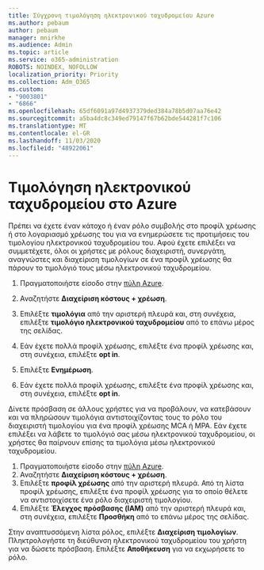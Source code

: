```yaml
---
title: Σύγχρονη τιμολόγηση ηλεκτρονικού ταχυδρομείου Azure
ms.author: pebaum
author: pebaum
manager: mnirkhe
ms.audience: Admin
ms.topic: article
ms.service: o365-administration
ROBOTS: NOINDEX, NOFOLLOW
localization_priority: Priority
ms.collection: Adm_O365
ms.custom:
- "9003801"
- "6866"
ms.openlocfilehash: 65df6091a97d4937379ded384a78b5d07aa76e42
ms.sourcegitcommit: a5ba4dc8c349ed79147f67b62bde544281f7c106
ms.translationtype: MT
ms.contentlocale: el-GR
ms.lasthandoff: 11/03/2020
ms.locfileid: "48922061"
---
```

# <a name="email-invoicing-in-azure"></a>Τιμολόγηση ηλεκτρονικού ταχυδρομείου στο Azure

Πρέπει να έχετε έναν κάτοχο ή έναν ρόλο συμβολής στο προφίλ χρέωσης ή στο λογαριασμό χρέωσης του για να ενημερώσετε τις προτιμήσεις του τιμολογίου ηλεκτρονικού ταχυδρομείου του. Αφού έχετε επιλέξει να συμμετέχετε, όλοι οι χρήστες με ρόλους διαχειριστή, συνεργάτη, αναγνώστες και διαχείριση τιμολογίων σε ένα προφίλ χρέωσης θα πάρουν το τιμολόγιό τους μέσω ηλεκτρονικού ταχυδρομείου.

1. Πραγματοποιήστε είσοδο στην [πύλη Azure](https://portal.azure.com/).
2. Αναζητήστε **Διαχείριση κόστους + χρέωση**.
3. Επιλέξτε **τιμολόγια** από την αριστερή πλευρά και, στη συνέχεια, επιλέξτε **τιμολόγιο ηλεκτρονικού ταχυδρομείου** από το επάνω μέρος της σελίδας.
4. Εάν έχετε πολλά προφίλ χρέωσης, επιλέξτε ένα προφίλ χρέωσης και, στη συνέχεια, επιλέξτε **opt in**.

5. Επιλέξτε **Ενημέρωση**.
6. Εάν έχετε πολλά προφίλ χρέωσης, επιλέξτε ένα προφίλ χρέωσης και, στη συνέχεια, επιλέξτε **opt in**.

Δίνετε πρόσβαση σε άλλους χρήστες για να προβάλουν, να κατεβάσουν και να πληρώσουν τιμολόγια αντιστοιχίζοντας τους το ρόλο του διαχειριστή τιμολογίου για ένα προφίλ χρέωσης MCA ή MPA. Εάν έχετε επιλέξει να λάβετε το τιμολόγιό σας μέσω ηλεκτρονικού ταχυδρομείου, οι χρήστες θα παίρνουν επίσης τα τιμολόγια μέσω ηλεκτρονικού ταχυδρομείου.

1. Πραγματοποιήστε είσοδο στην [πύλη Azure](https://portal.azure.com/).
2. Αναζητήστε **Διαχείριση κόστους + χρέωση**.
3. Επιλέξτε **προφίλ χρέωσης** από την αριστερή πλευρά. Από τη λίστα προφίλ χρέωσης, επιλέξτε ένα προφίλ χρέωσης για το οποίο θέλετε να αντιστοιχίσετε ένα ρόλο διαχειριστή τιμολογίου.
4. Επιλέξτε **Έλεγχος πρόσβασης (IAM)** από την αριστερή πλευρά και, στη συνέχεια, επιλέξτε **Προσθήκη** από το επάνω μέρος της σελίδας.

Στην αναπτυσσόμενη λίστα ρόλος, επιλέξτε **Διαχείριση τιμολογίων**. Πληκτρολογήστε τη διεύθυνση ηλεκτρονικού ταχυδρομείου του χρήστη για να δώσετε πρόσβαση. Επιλέξτε **Αποθήκευση** για να εκχωρήσετε το ρόλο.
